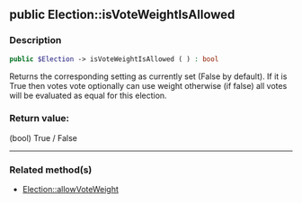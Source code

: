 ## public Election::isVoteWeightIsAllowed

### Description    

```php
public $Election -> isVoteWeightIsAllowed ( ) : bool
```

Returns the corresponding setting as currently set (False by default).
If it is True then votes vote optionally can use weight otherwise (if false) all votes will be evaluated as equal for this election.    


### Return value:   

(bool) True / False


---------------------------------------

### Related method(s)      

* [Election::allowVoteWeight](../Election%20Class/public%20Election--allowVoteWeight.md)    
